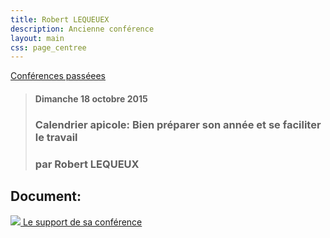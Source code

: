 ```yaml
---
title: Robert LEQUEUEX
description: Ancienne conférence
layout: main
css: page_centree
---
```


[Conférences passéees](/agenda/conferences-passees/)  

> #### Dimanche 18 octobre 2015
> ### Calendrier apicole: Bien préparer son année et se faciliter le travail
> ### par Robert LEQUEUX

## Document:

[![](/static/img/pdf.jpg ) Le support de sa conférence](https://pdf.beequeen.be/agenda/conferences-passees/rlequeux/rlequeux.pdf)
